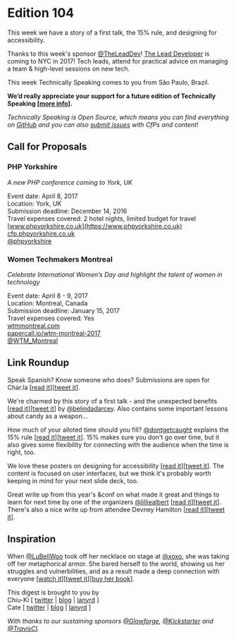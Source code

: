 # Edition 104

This week we have a story of a first talk, the 15% rule, and designing for accessibility.

Thanks to this week's sponsor [@TheLeadDev](http://twitter.com/theleaddev)! [The Lead Developer](http://2017.theleaddeveloper-ny.com/?utm_source=techspeak&utm_medium=email&utm_campaign=techspeak ) is coming to NYC in 2017! Tech leads, attend for practical advice on managing a team & high-level sessions on new tech.

This week Technically Speaking comes to you from São Paulo, Brazil.

**We’d really appreciate your support for a future edition of Technically Speaking [[more info](http://www.techspeak.email/sponsorship/)].**  

*Technically Speaking is Open Source, which means you can find everything on [GitHub](https://github.com/catehstn/technically-speaking/) and you can also [submit issues](https://github.com/catehstn/technically-speaking/issues/new) with CfPs and content!*  

## Call for Proposals

### PHP Yorkshire
*A new PHP conference coming to York, UK*

Event date: April 8, 2017  
Location: York, UK  
Submission deadline: December 14, 2016  
Travel expenses covered: 2 hotel nights, limited budget for travel  
[www.phpyorkshire.co.uk](https://www.phpyorkshire.co.uk)  
[cfp.phpyorkshire.co.uk](https://cfp.phpyorkshire.co.uk/)  
[@phpyorkshire](https://twitter.com/phpyorkshire)


### Women Techmakers Montreal
*Celebrate International Women’s Day and highlight the talent of women in technology*

Event date: April 8 - 9, 2017  
Location: Montreal, Canada  
Submission deadline: January 15, 2017  
Travel expenses covered: Yes  
[wtmmontreal.com](http://www.wtmmontreal.com)  
[papercall.io/wtm-montreal-2017](https://www.papercall.io/wtm-montreal-2017)  
[@WTM_Montreal](https://twitter.com/WTM_Montreal)


## Link Roundup

Speak Spanish? Know someone who does? Submissions are open for Char.la [[read it](http://char.la/propuesta)][[tweet it](https://twitter.com/home?status=Propuesta%20de%20Char.la%20http%3A//char.la/propuesta%20via%20%40techspeakdigest)].

We're charmed by this story of a first talk - and the unexpected benefits [[read it](http://dolcedesign.com/2015/07/09/the-chocolate-ripple-effect-of-public-speaking-at-wordcamp/)][[tweet it](https://twitter.com/home?status=The%20%28Chocolate%29%20Ripple%20Effect%20of%20Public%20Speaking%20by%20%40belindadarcey%20http%3A//dolcedesign.com/2015/07/09/the-chocolate-ripple-effect-of-public-speaking-at-wordcamp/%20via%20%40techspeakdigest)] by [@belindadarcey](http://twitter.com/belindadarcey). Also contains some important lessons about candy as a weapon...

How much of your alloted time should you fill? [@dontgetcaught](http://twitter.com/dontgetcaught) explains the 15% rule [[read it](http://www.dontgetcaught.biz/2016/11/the-15-percent-less-rule-lifesaver-for.html)][[tweet it](https://twitter.com/home?status=The%2015%20percent%20less%20rule%2C%20a%20lifesaver%20for%20speeches%20%26%20media%20interviews%20by%20%40dontgetcaught%20http%3A//www.dontgetcaught.biz/2016/11/the-15-percent-less-rule-lifesaver-for.html%20via%20%40techspeakdigest)]. 15% makes sure you don't go over time, but it also gives some flexibility for connecting with the audience when the time is right, too.

We love these posters on designing for accessibility [[read it](https://accessibility.blog.gov.uk/2016/09/02/dos-and-donts-on-designing-for-accessibility/)][[tweet it](https://twitter.com/home?status=Dos%20and%20don%27ts%20on%20designing%20for%20accessibility%20https%3A//accessibility.blog.gov.uk/2016/09/02/dos-and-donts-on-designing-for-accessibility/%20via%20%40techspeakdigest)]. The content is focused on user interfaces, but we think it's probably worth keeping in mind for your next slide deck, too.

Great write up from this year's &conf on what made it great and things to learn for next time by one of the organizers [@lilliealbert](http://twitter.com/lilliealbert) [[read it](https://blog.andconf.io/andconf-2016-it-happened-ebe8e67386a#.a75btees2)][[tweet it](https://twitter.com/home?status=AndConf%202016%3A%20It%20Happened%20by%20%40lilliealbert%20%0Ahttps%3A//blog.andconf.io/andconf-2016-it-happened-ebe8e67386a%20via%20%40techspeakdigest)]. There's also a nice write up from attendee Devney Hamilton [[read it](https://spin.atomicobject.com/2016/09/13/andconf/)][[tweet it](https://twitter.com/home?status=Rejuvenating%20My%20Developer%20Identity%20at%20AndConf%20by%20%40lilliealbert%20https%3A//spin.atomicobject.com/2016/09/13/andconf/%20via%20%40techspeakdigest)].

## Inspiration

When [@LuBellWoo](https://twitter.com/LuBellWoo) took off her necklace on stage at [@xoxo](https://twitter.com/xoxo), she was taking off her metaphorical armor. She bared herself to the world, showing us her struggles and vulnerbilities, and as a result made a deep connection with everyone [[watch it](https://www.youtube.com/watch?v=pLveriJBHeU)][[tweet it](https://twitter.com/home?status=Adventure%20Cartoonist%20%40LuBellWoo%20talks%20about%20money,%20fame%20and%20vulnerability%20at%20%40xoxo%20https%3A//www.youtube.com/watch?v=pLveriJBHeU%20via%20%40techspeakdigest)][[buy her book](https://lucybellwood.com/baggywrinkles/)].

This digest is brought to you by  
Chiu-Ki [ [twitter](https://twitter.com/chiuki) | [blog](http://blog.sqisland.com/) | [lanyrd](http://lanyrd.com/profile/chiuki/) ]  
Cate [ [twitter](https://twitter.com/catehstn) | [blog](http://www.catehuston.com/blog/) | [lanyrd](http://lanyrd.com/profile/catehstn/) ]

*With thanks to our sustaining sponsors [@Glowforge](http://twitter.com/glowforge), [@Kickstarter](http://twitter.com/kickstarter) and [@TravisCI](http://twitter.com/travisci).*
